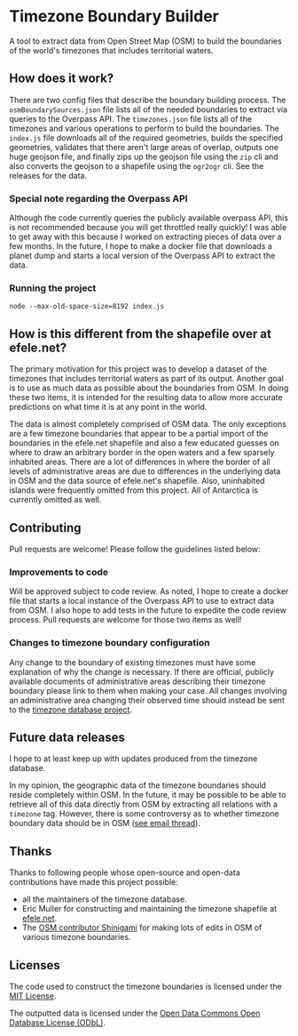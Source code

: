# Timezone Boundary Builder

A tool to extract data from Open Street Map (OSM) to build the boundaries of the world's timezones that includes territorial waters.

## How does it work?

There are two config files that describe the boundary building process.  The `osmBoundarySources.json` file lists all of the needed boundaries to extract via queries to the Overpass API.  The `timezones.json` file lists all of the timezones and various operations to perform to build the boundaries.  The `index.js` file downloads all of the required geometries, builds the specified geometries, validates that there aren't large areas of overlap, outputs one huge geojson file, and finally zips up the geojson file using the `zip` cli and also converts the geojson to a shapefile using the `ogr2ogr` cli.  See the releases for the data.

### Special note regarding the Overpass API

Although the code currently queries the publicly available overpass API, this is not recommended because you will get throttled really quickly!  I was able to get away with this because I worked on extracting pieces of data over a few months.  In the future, I hope to make a docker file that downloads a planet dump and starts a local version of the Overpass API to extract the data.

### Running the project

```shell
node --max-old-space-size=8192 index.js
```

## How is this different from the shapefile over at efele.net?

The primary motivation for this project was to develop a dataset of the timezones that includes territorial waters as part of its output.  Another goal is to use as much data as possible about the boundaries from OSM.  In doing these two items, it is intended for the resulting data to allow more accurate predictions on what time it is at any point in the world.  

The data is almost completely comprised of OSM data.  The only exceptions are a few timezone boundaries that appear to be a partial import of the boundaries in the efele.net shapefile and also a few educated guesses on where to draw an arbitrary border in the open waters and a few sparsely inhabited areas.  There are a lot of differences in where the border of all levels of administrative areas are due to differences in the underlying data in OSM and the data source of efele.net's shapefile.  Also, uninhabited islands were frequently omitted from this project.  All of Antarctica is currently omitted as well.

## Contributing

Pull requests are welcome!  Please follow the guidelines listed below:

### Improvements to code

Will be approved subject to code review.  As noted, I hope to create a docker file that starts a local instance of the Overpass API to use to extract data from OSM.  I also hope to add tests in the future to expedite the code review process.  Pull requests are welcome for those two items as well!

### Changes to timezone boundary configuration

Any change to the boundary of existing timezones must have some explanation of why the change is necessary.  If there are official, publicly available documents of administrative areas describing their timezone boundary please link to them when making your case.  All changes involving an administrative area changing their observed time should instead be sent to the [timezone database project](https://www.iana.org/time-zones).

## Future data releases

I hope to at least keep up with updates produced from the timezone database.

In my opinion, the geographic data of the timezone boundaries should reside completely within OSM.  In the future, it may be possible to be able to retrieve all of this data directly from OSM by extracting all relations with a `timezone` tag.  However, there is some controversy as to whether timezone boundary data should be in OSM ([see email thread](https://lists.openstreetmap.org/pipermail/talk-us/2016-May/thread.html#16331)).

## Thanks

Thanks to following people whose open-source and open-data contributions have made this project possible:

- all the maintainers of the timezone database.  
- Eric Muller for constructing and maintaining the timezone shapefile at [efele.net](http://efele.net/maps/tz/world/).  
- The [OSM contributor Shinigami](https://www.openstreetmap.org/user/Shinigami) for making lots of edits in OSM of various timezone boundaries.

## Licenses

The code used to construct the timezone boundaries is licensed under the [MIT License](https://opensource.org/licenses/MIT).

The outputted data is licensed under the [Open Data Commons Open Database License (ODbL)](http://opendatacommons.org/licenses/odbl/).
